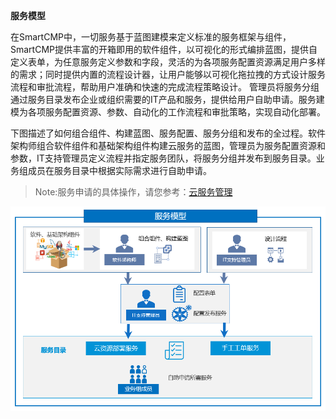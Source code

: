 **服务模型**


在SmartCMP中，一切服务基于蓝图建模来定义标准的服务框架与组件，SmartCMP提供丰富的开箱即用的软件组件，以可视化的形式编排蓝图，提供自定义表单，为任意服务定义参数和字段，灵活的为各项服务配置资源满足用户多样的需求；同时提供内置的流程设计器，让用户能够以可视化拖拉拽的方式设计服务流程和审批流程，帮助用户准确和快速的完成流程策略设计。
管理员将服务分组通过服务目录发布企业或组织需要的IT产品和服务，提供给用户自助申请。服务建模为各项服务配置资源、参数、自动化的工作流程和审批策略，实现自动化部署。

下图描述了如何组合组件、构建蓝图、服务配置、服务分组和发布的全过程。软件架构师组合软件组件和基础架构组件构建云服务的蓝图，管理员为服务配置资源和参数，IT支持管理员定义流程并指定服务团队，将服务分组并发布到服务目录。业务组成员在服务目录中根据实际需求进行自助申请。
>Note:服务申请的具体操作，请您参考：[云服务管理](http://CMP-PUBLIC-IP/help-en/AdminDoc/06云服务管理/)

![服务模型示例](../../picture/Admin/服务模型.png)

